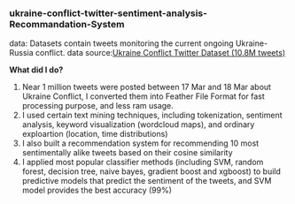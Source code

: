 ### ukraine-conflict-twitter-sentiment-analysis-Recommandation-System

data: Datasets contain tweets monitoring the current ongoing Ukraine-Russia conflict. 
data source:[Ukraine Conflict Twitter Dataset (10.8M tweets)](https://www.kaggle.com/datasets/bwandowando/ukraine-russian-crisis-twitter-dataset-1-2-m-rows/code)

**What did I do?**
1. Near 1 million tweets were posted between 17 Mar and 18 Mar about Ukraine Conflict, I converted them into Feather File Format for fast processing purpose, and less ram usage.
2. I used certain text mining techniques, including tokenization, sentiment analysis, keyword visualization (wordcloud maps), and ordinary exploartion (location, time distributions)
3. I also built a recommendation system for recommending 10 most sentimentally alike tweets based on their cosine similarity
4. I applied most popular classifier methods (including SVM, random forest, decision tree, naive bayes, gradient boost and xgboost) to build predictive models that predict the sentiment of the tweets, and SVM model provides the best accuracy (99%)
